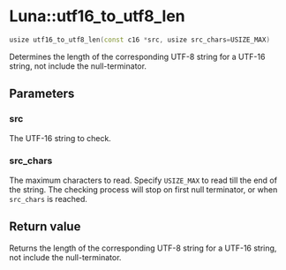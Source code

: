 # Luna::utf16_to_utf8_len

```c++
usize utf16_to_utf8_len(const c16 *src, usize src_chars=USIZE_MAX)
```

Determines the length of the corresponding UTF-8 string for a UTF-16 string, not include the null-terminator. 



## Parameters
### src
The UTF-16 string to check. 

### src_chars
The maximum characters to read. Specify `USIZE_MAX` to read till the end of the string. The checking process will stop on first null terminator, or when `src_chars` is reached. 

## Return value
Returns the length of the corresponding UTF-8 string for a UTF-16 string, not include the null-terminator. 

